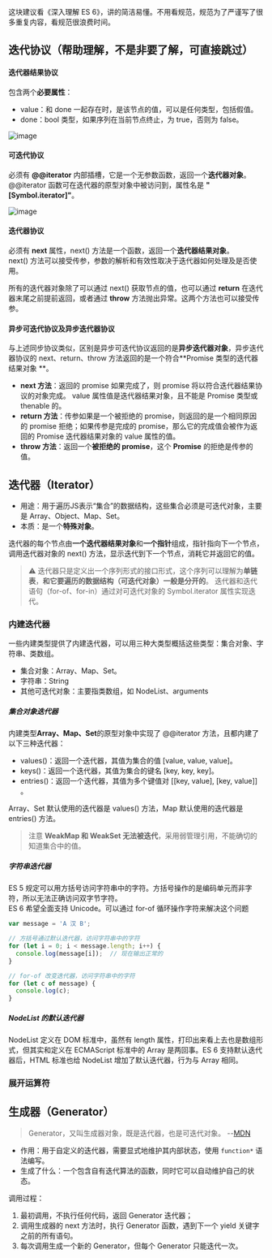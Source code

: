 这块建议看《深入理解 ES 6》，讲的简洁易懂。不用看规范，规范为了严谨写了很多重复内容，看规范很浪费时间。

## 迭代协议（帮助理解，不是非要了解，可直接跳过）

#### 迭代器结果协议

包含两个**必要属性**：
  - value：和 done 一起存在时，是该节点的值，可以是任何类型，包括假值。
  - done：bool 类型，如果序列在当前节点终止，为 true，否则为 false。  

![image](https://user-images.githubusercontent.com/31687804/123583358-0e8c0380-d812-11eb-9742-605802af80a3.png)

#### 可迭代协议

必须有 **@@iterator** 内部插槽，它是一个无参数函数，返回一个**迭代器对象**。  
@@iterator 函数可在迭代器的原型对象中被访问到，属性名是 **"[Symbol.iterator]"**。

![image](https://user-images.githubusercontent.com/31687804/123584268-a4745e00-d813-11eb-849c-f57572dc8aa1.png)

#### 迭代器协议

必须有 **next** 属性，next() 方法是一个函数，返回一个**迭代器结果对象**。  
next() 方法可以接受传参，参数的解析和有效性取决于迭代器如何处理及是否使用。

所有的迭代器对象除了可以通过 next() 获取节点的值，也可以通过 **return** 在迭代器末尾之前提前返回，或者通过 **throw** 方法抛出异常。这两个方法也可以接受传参。

#### 异步可迭代协议及异步迭代器协议

与上述同步协议类似，区别是异步可迭代协议返回的是**异步迭代器对象**，异步迭代器协议的 next、return、throw 方法返回的是一个符合**Promise 类型的迭代器结果对象 **。  
- **next 方法**：返回的 promise 如果完成了，则 promise 将以符合迭代器结果协议的对象完成。 value 属性值是迭代器结果对象，且不能是 Promise 类型或 thenable 的。
- **return 方法**：传参如果是一个被拒绝的 promise，则返回的是一个相同原因的 promise 拒绝；如果传参是完成的 promise，那么它的完成值会被作为返回的 Promise 迭代器结果对象的 value 属性的值。 
- **throw 方法**：返回一个**被拒绝的 promise**，这个 **Promise** 的拒绝是传参的值。


## 迭代器（Iterator）

- 用途：用于遍历JS表示“集合”的数据结构，这些集合必须是可迭代对象，主要是 Array、Object、Map、Set。
- 本质：是一个**特殊对象**。   

迭代器的每个节点由**一个迭代器结果对象**和**一个指针**组成，指针指向下一个节点，调用迭代器对象的 next() 方法，显示迭代到下一个节点，消耗它并返回它的值。    
> ⚠️ 迭代器只是定义出一个序列形式的接口形式，这个序列可以理解为**单链表**，**和它要遍历的数据结构（可迭代对象）一般是分开的**。 
> 迭代器和迭代语句（for-of、for-in）通过对可迭代对象的 Symbol.iterator 属性实现迭代。

### 内建迭代器
一些内建类型提供了内建迭代器，可以用三种大类型概括这些类型：集合对象、字符串、类数组。

- 集合对象：Array、Map、Set。
- 字符串：String
- 其他可迭代对象：主要指类数组，如 NodeList、arguments

##### 集合对象迭代器

内建类型**Array、Map、Set**的原型对象中实现了 @@iterator 方法，且都内建了以下三种迭代器：
- values()：返回一个迭代器，其值为集合的值 [value, value, value]。
- keys()：返回一个迭代器，其值为集合的键名 [key, key, key]。
- entries()：返回一个迭代器，其值为多个键值对 [[key, value], [key, value]] 。

Array、Set 默认使用的迭代器是 values() 方法，Map 默认使用的迭代器是 entries() 方法。

> 注意 **WeakMap 和 WeakSet 无法被迭代**，采用弱管理引用，不能确切的知道集合中的值。

##### 字符串迭代器

ES 5 规定可以用方括号访问字符串中的字符。方括号操作的是编码单元而非字符，所以无法正确访问双字节字符。  
ES 6 希望全面支持 Unicode。可以通过 for-of 循环操作字符来解决这个问题

```javascript
var message = 'A 汉 B';

// 方括号通过默认迭代器，访问字符串中的字符
for (let i = 0; i < message.length; i++) {
  console.log(message[i]);  // 现在输出正常的
}

// for-of 改变迭代器，访问字符串中的字符
for (let c of message) {
  console.log(c);
}
```

##### NodeList 的默认迭代器

NodeList 定义在 DOM 标准中，虽然有 length 属性，打印出来看上去也是数组形式，但其实和定义在 ECMAScript 标准中的 Array 是两回事。ES 6 支持默认迭代器后，HTML 标准也给 NodeList 增加了默认迭代器，行为与 Array 相同。  

### 展开运算符



## 生成器（Generator）

> Generator，又叫生成器对象，既是迭代器，也是可迭代对象。  --[MDN](https://developer.mozilla.org/zh-CN/docs/Web/JavaScript/Reference/Iteration_protocols#%E7%94%9F%E6%88%90%E5%99%A8%E5%AF%B9%E8%B1%A1%E5%88%B0%E5%BA%95%E6%98%AF%E4%B8%80%E4%B8%AA%E8%BF%AD%E4%BB%A3%E5%99%A8%EF%BC%8C%E8%BF%98%E6%98%AF%E4%B8%80%E4%B8%AA%E5%8F%AF%E8%BF%AD%E4%BB%A3%E5%AF%B9%E8%B1%A1%EF%BC%9F)
- 作用：用于自定义的迭代器，需要显式地维护其内部状态，使用 `function*` 语法编写。
- 生成了什么：一个包含自有迭代算法的函数，同时它可以自动维护自己的状态。

调用过程：

1. 最初调用，不执行任何代码，返回 Generator 迭代器；
2. 调用生成器的 next 方法时，执行 Generator 函数，遇到下一个 yield 关键字之前的所有语句。
3. 每次调用生成一个新的 Generator，但每个 Generator 只能迭代一次。


